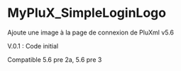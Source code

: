 # MyPluX_SimpleLoginLogo

Ajoute une image à la page de connexion de PluXml v5.6

 V.0.1 : Code initial

Compatible 5.6 pre 2a, 5.6 pre 3
